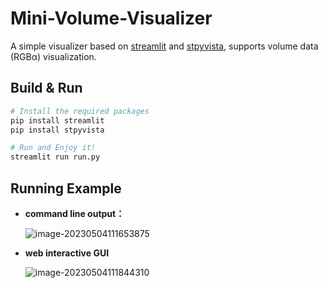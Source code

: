 # Mini-Volume-Visualizer
A simple visualizer based on [streamlit](https://streamlit.io/) and [stpyvista](https://discuss.streamlit.io/t/stpyvista-show-pyvista-3d-visualizations-in-streamlit/31802), supports volume data (RGBα) visualization.

## Build & Run
```python
# Install the required packages
pip install streamlit
pip install stpyvista

# Run and Enjoy it!
streamlit run run.py
```

## Running Example

- **command line output：**

  ![image-20230504111653875](https://cdn.jsdelivr.net/gh/SnowOnVolcano/imagebed/202305041121354.png)

- **web interactive GUI**

  ![image-20230504111844310](https://cdn.jsdelivr.net/gh/SnowOnVolcano/imagebed/202305041118435.png)
